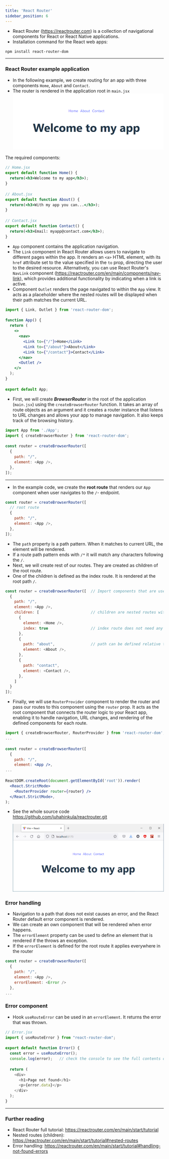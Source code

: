 ```yaml
---
title: 'React Router'
sidebar_position: 6
---
```

- React Router (https://reactrouter.com) is a collection of navigational components for React or React Native applications.
- Installation command for the React web apps:
```bash
npm install react-router-dom
```
---
### React Router example application
- In the following example, we create routing for an app with three components ``Home``, ``About`` and ``Contact``. 
- The router is rendered in the application root in `main.jsx`
![Router example](./img/react_router_example_screen.png)

The required components:
```jsx
// Home.jsx 
export default function Home() {
  return(<h3>Welcome to my app</h3>);
}

// About.jsx
export default function About() {
  return(<h3>With my app you can...</h3>);
}

// Contact.jsx
export default function Contact() {
  return(<h3>Email: myapp@contact.com</h3>);
}
```
- `App` component contains the application navigation. 
- The `Link` component in React Router allows users to navigate to different pages within the app. It renders an `<a>` HTML element, with its `href` attribute set to the value specified in the `to` prop, directing the user to the desired resource. Alternatively, you can use React Router's `NavLink` component (https://reactrouter.com/en/main/components/nav-link), which provides additional functionality by indicating when a link is active.
-  Component `Outlet` renders the page navigated to within the `App` view. It acts as a placeholder where the nested routes will be displayed when their path matches the current URL. 
```jsx title="App.jsx"
import { Link, Outlet } from 'react-router-dom';

function App() {
  return (
    <>
      <nav>
        <Link to={"/"}>Home</Link>
        <Link to={"/about"}>About</Link>
        <Link to={"/contact"}>Contact</Link>
      </nav>
      <Outlet />
    </>
  );
}

export default App;
```
- First, we will create ***BrowserRouter*** in the root of the application (`main.jsx`) using the `createBrowserRouter` function. It takes an array of route objects as an argument and it creates a router instance that listens to URL changes and allows your app to manage navigation. It also keeps track of the browsing history.

```js title="main.jsx"
import App from './App';
import { createBrowserRouter } from 'react-router-dom';

const router = createBrowserRouter([
  {
    path: "/",
    element: <App />,
  },
]);
```
---
- In the example code, we create the **root route** that renders our `App` component when user navigates to the `/`- endpoint.

```js title="main.jsx"
const router = createBrowserRouter([
  // root route
  {
    path: "/",
    element: <App />,
  },
]);
```
- The `path` property is a path pattern. When it matches to current URL, the element will be rendered.
- If a route path pattern ends with `/*` it will match any characters following the `/`.
- Next, we will create rest of our routes. They are created as children of the root route.
- One of the children is defined as the index route. It is rendered at the root path `/`.

```js title="main.jsx"
const router = createBrowserRouter([  // Import components that are used in routes
  {
    path: "/",
    element: <App />,
    children: [                       // children are nested routes with a route
      {
        element: <Home />,
        index: true                   // index route does not need any path
      },
      {
        path: "about",                // path can be defined relative to the parent path
        element: <About />,
      },
      {
        path: "contact",
        element: <Contact />,
      },
    ]
  }
]);
```
- Finally, we will use `RouterProvider` component to render the router and pass our routes to this component using the `router` prop. It acts as the root component that connects the router logic to your React app, enabling it to handle navigation, URL changes, and rendering of the defined components for each route.

```jsx title="main.jsx"
import { createBrowserRouter, RouterProvider } from 'react-router-dom';
...

const router = createBrowserRouter([
  {
    path: "/",
    element: <App />,
...

ReactDOM.createRoot(document.getElementById('root')).render(
  <React.StrictMode>
    <RouterProvider router={router} />
  </React.StrictMode>,
);
```
- See the whole source code https://github.com/juhahinkula/reactrouter.git

  ![Router example](./img/react_router_example_browser.png)


### Error handling
- Navigation to a path that does not exist causes an error, and the React Router default error component is rendered.
- We can create an own component that will be rendered when error happens.
- The ``errorElement`` property can be used to define an element that is rendered if the  throws an exception.
- If the `errorElement` is defined for the root route it applies everywhere in the router

```js
const router = createBrowserRouter([
  {
    path: "/",
    element: <App />,
    errorElement: <Error />
  },
...
```
### Error component
- Hook `useRouteError` can be used in an `errorElement`. It returns the error that was thrown.
```js
// Error.jsx
import { useRouteError } from "react-router-dom";

export default function Error() {
  const error = useRouteError();
  console.log(error);   // check the console to see the full contents of the error object

  return (
    <div>
      <h1>Page not found</h1>
      <p>{error.data}</p>
    </div>
  );
}
```
---
### Further reading
- React Router full tutorial: https://reactrouter.com/en/main/start/tutorial
- Nested routes (children): https://reactrouter.com/en/main/start/tutorial#nested-routes
- Error handling: https://reactrouter.com/en/main/start/tutorial#handling-not-found-errors
 